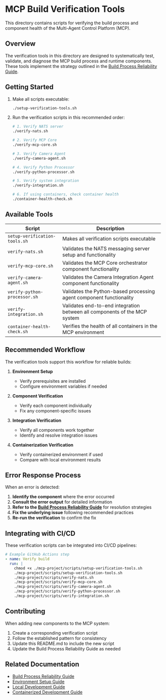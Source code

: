 # MCP Build Verification Tools

This directory contains scripts for verifying the build process and component health of the Multi-Agent Control Platform (MCP).

## Overview

The verification tools in this directory are designed to systematically test, validate, and diagnose the MCP build process and runtime components. These tools implement the strategy outlined in the [Build Process Reliability Guide](../docs/consolidated/build-process-reliability-guide.md).

## Getting Started

1. Make all scripts executable:
   ```bash
   ./setup-verification-tools.sh
   ```

2. Run the verification scripts in this recommended order:
   ```bash
   # 1. Verify NATS server
   ./verify-nats.sh
   
   # 2. Verify MCP Core
   ./verify-mcp-core.sh
   
   # 3. Verify Camera Agent
   ./verify-camera-agent.sh
   
   # 4. Verify Python Processor
   ./verify-python-processor.sh
   
   # 5. Verify system integration
   ./verify-integration.sh
   
   # 6. If using containers, check container health
   ./container-health-check.sh
   ```

## Available Tools

| Script | Description |
|--------|-------------|
| `setup-verification-tools.sh` | Makes all verification scripts executable |
| `verify-nats.sh` | Validates the NATS messaging server setup and functionality |
| `verify-mcp-core.sh` | Validates the MCP Core orchestrator component functionality |
| `verify-camera-agent.sh` | Validates the Camera Integration Agent component functionality |
| `verify-python-processor.sh` | Validates the Python-based processing agent component functionality |
| `verify-integration.sh` | Validates end-to-end integration between all components of the MCP system |
| `container-health-check.sh` | Verifies the health of all containers in the MCP environment |

## Recommended Workflow

The verification tools support this workflow for reliable builds:

1. **Environment Setup**
   - Verify prerequisites are installed
   - Configure environment variables if needed

2. **Component Verification**
   - Verify each component individually
   - Fix any component-specific issues

3. **Integration Verification**
   - Verify all components work together
   - Identify and resolve integration issues

4. **Containerization Verification**
   - Verify containerized environment if used
   - Compare with local environment results

## Error Response Process

When an error is detected:

1. **Identify the component** where the error occurred
2. **Consult the error output** for detailed information
3. **Refer to the [Build Process Reliability Guide](../docs/consolidated/build-process-reliability-guide.md)** for resolution strategies
4. **Fix the underlying issue** following recommended practices
5. **Re-run the verification** to confirm the fix

## Integrating with CI/CD

These verification scripts can be integrated into CI/CD pipelines:

```yaml
# Example GitHub Actions step
- name: Verify build
  run: |
    chmod +x ./mcp-project/scripts/setup-verification-tools.sh
    ./mcp-project/scripts/setup-verification-tools.sh
    ./mcp-project/scripts/verify-nats.sh
    ./mcp-project/scripts/verify-mcp-core.sh
    ./mcp-project/scripts/verify-camera-agent.sh
    ./mcp-project/scripts/verify-python-processor.sh
    ./mcp-project/scripts/verify-integration.sh
```

## Contributing

When adding new components to the MCP system:

1. Create a corresponding verification script
2. Follow the established pattern for consistency
3. Update this README.md to include the new script
4. Update the Build Process Reliability Guide as needed

## Related Documentation

- [Build Process Reliability Guide](../docs/consolidated/build-process-reliability-guide.md)
- [Environment Setup Guide](../docs/environment-setup.md)
- [Local Development Guide](../docs/local-development-guide.md)
- [Containerized Development Guide](../docs/containerized-development-guide.md)